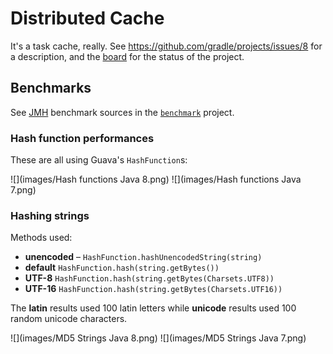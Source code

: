 # Distributed Cache

It's a task cache, really. See https://github.com/gradle/projects/issues/8 for a description, and the [board](#boards) for the status of the project.

## Benchmarks

See [JMH](http://openjdk.java.net/projects/code-tools/jmh/) benchmark sources in the [`benchmark`](./benchmark) project.

### Hash function performances

These are all using Guava's `HashFunction`s:

![](images/Hash functions Java 8.png)
![](images/Hash functions Java 7.png)

### Hashing strings

Methods used:

* **unencoded** – `HashFunction.hashUnencodedString(string)`
* **default** `HashFunction.hash(string.getBytes())`
* **UTF-8** `HashFunction.hash(string.getBytes(Charsets.UTF8))`
* **UTF-16** `HashFunction.hash(string.getBytes(Charsets.UTF16))`

The **latin** results used 100 latin letters while **unicode** results used 100 random unicode characters.

![](images/MD5 Strings Java 8.png)
![](images/MD5 Strings Java 7.png)
